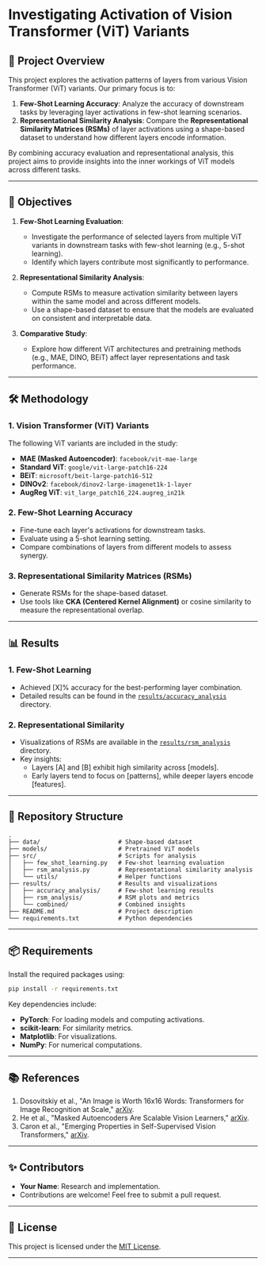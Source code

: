 # Investigating Activation of Vision Transformer (ViT) Variants

## 🌟 Project Overview

This project explores the activation patterns of layers from various Vision Transformer (ViT) variants. Our primary focus is to:

1. **Few-Shot Learning Accuracy**: Analyze the accuracy of downstream tasks by leveraging layer activations in few-shot learning scenarios.
2. **Representational Similarity Analysis**: Compare the **Representational Similarity Matrices (RSMs)** of layer activations using a shape-based dataset to understand how different layers encode information.

By combining accuracy evaluation and representational analysis, this project aims to provide insights into the inner workings of ViT models across different tasks.

---

## 🚀 Objectives

1. **Few-Shot Learning Evaluation**:
   - Investigate the performance of selected layers from multiple ViT variants in downstream tasks with few-shot learning (e.g., 5-shot learning).
   - Identify which layers contribute most significantly to performance.

2. **Representational Similarity Analysis**:
   - Compute RSMs to measure activation similarity between layers within the same model and across different models.
   - Use a shape-based dataset to ensure that the models are evaluated on consistent and interpretable data.

3. **Comparative Study**:
   - Explore how different ViT architectures and pretraining methods (e.g., MAE, DINO, BEiT) affect layer representations and task performance.

---

## 🛠️ Methodology

### 1. Vision Transformer (ViT) Variants
The following ViT variants are included in the study:
- **MAE (Masked Autoencoder)**: `facebook/vit-mae-large`
- **Standard ViT**: `google/vit-large-patch16-224`
- **BEiT**: `microsoft/beit-large-patch16-512`
- **DINOv2**: `facebook/dinov2-large-imagenet1k-1-layer`
- **AugReg ViT**: `vit_large_patch16_224.augreg_in21k`

### 2. Few-Shot Learning Accuracy
- Fine-tune each layer's activations for downstream tasks.
- Evaluate using a 5-shot learning setting.
- Compare combinations of layers from different models to assess synergy.

### 3. Representational Similarity Matrices (RSMs)
- Generate RSMs for the shape-based dataset.
- Use tools like **CKA (Centered Kernel Alignment)** or cosine similarity to measure the representational overlap.

---

## 📊 Results

### 1. Few-Shot Learning
- Achieved [X]% accuracy for the best-performing layer combination.
- Detailed results can be found in the [`results/accuracy_analysis`](./results/accuracy_analysis) directory.

### 2. Representational Similarity
- Visualizations of RSMs are available in the [`results/rsm_analysis`](./results/rsm_analysis) directory.
- Key insights:
  - Layers [A] and [B] exhibit high similarity across [models].
  - Early layers tend to focus on [patterns], while deeper layers encode [features].

---

## 📁 Repository Structure

```plaintext
.
├── data/                      # Shape-based dataset
├── models/                    # Pretrained ViT models
├── src/                       # Scripts for analysis
│   ├── few_shot_learning.py   # Few-shot learning evaluation
│   ├── rsm_analysis.py        # Representational similarity analysis
│   └── utils/                 # Helper functions
├── results/                   # Results and visualizations
│   ├── accuracy_analysis/     # Few-shot learning results
│   ├── rsm_analysis/          # RSM plots and metrics
│   └── combined/              # Combined insights
├── README.md                  # Project description
└── requirements.txt           # Python dependencies
```

---

## 📦 Requirements

Install the required packages using:
```bash
pip install -r requirements.txt
```

Key dependencies include:
- **PyTorch**: For loading models and computing activations.
- **scikit-learn**: For similarity metrics.
- **Matplotlib**: For visualizations.
- **NumPy**: For numerical computations.

---

## 📚 References

1. Dosovitskiy et al., "An Image is Worth 16x16 Words: Transformers for Image Recognition at Scale," [arXiv](https://arxiv.org/abs/2010.11929).
2. He et al., "Masked Autoencoders Are Scalable Vision Learners," [arXiv](https://arxiv.org/abs/2111.06377).
3. Caron et al., "Emerging Properties in Self-Supervised Vision Transformers," [arXiv](https://arxiv.org/abs/2104.14294).

---

## ✨ Contributors

- **Your Name**: Research and implementation.
- Contributions are welcome! Feel free to submit a pull request.

---

## 📄 License

This project is licensed under the [MIT License](./LICENSE). 

---

